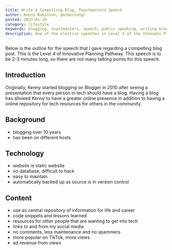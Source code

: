 ```yaml
---
title: Write A Compelling Blog, Toastmasters Speech
author: Kenny Robinson, @almostengr
posted: 2023-01-10
category: lifestyle
keywords: blogging, toastmasters, speech, public speaking, writing blog post
description: One of the elective speeches in Level 4 of the Innovate Planning Pathway, is to talk about setting up and running a blog.
---
```


Below is the outline for the speech that I gave regarding a compelling blog post.  This is the
Level 4 of Innovative Planning Pathway. This speech is to be 2-3 minutes long, so there are not many
talking points for this speech.

## Introduction

Originally, Kenny started blogging on Blogger in 2010 after seeing a presentation that every person in
tech should have a blog. Having a blog has allowed Kenny to have a greater online presence in addition to
having a online repository for tech resources for others in the community.

## Background

* blogging over 10 years
* has been on different hosts

## Technology

* website is static website
* no database, difficult to hack
* easy to maintain
* automatically backed up as source is in version control

## Content

* use as central repository of information for life and career
* code snippets and lessons learned
* resources for other people that are wanting to get into tech
* links to and from my social media
* no comments, less maintenance and no spammers
* more popular on TikTok, more views
* ad revenue from views
